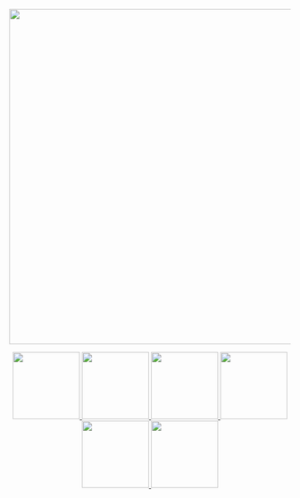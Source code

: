 <p align="center">
  <img src="assets/MakarAnim.gif" width="600"/>
</p>

<p align="center">

  <a href="assets/example1.mp4">
    <img src="assets/example1.gif" width="120" height="120" style="object-fit:cover;"/>
  </a>

  <a href="assets/example2.mp4">
    <img src="assets/example2.gif" width="120" height="120" style="object-fit:cover;"/>
  </a>

  <a href="assets/example3.mp4">
    <img src="assets/example3.gif" width="120" height="120" style="object-fit:cover;"/>
  </a>

  <a href="assets/example4.mp4">
    <img src="assets/example4.gif" width="120" height="120" style="object-fit:cover;"/>
  </a>

  <a href="assets/example5.mp4">
    <img src="assets/example5.gif" width="120" height="120" style="object-fit:cover;"/>
  </a>

  <a href="assets/example6.mp4">
    <img src="assets/example6.gif" width="120" height="120" style="object-fit:cover;"/>
  </a>

</p>

